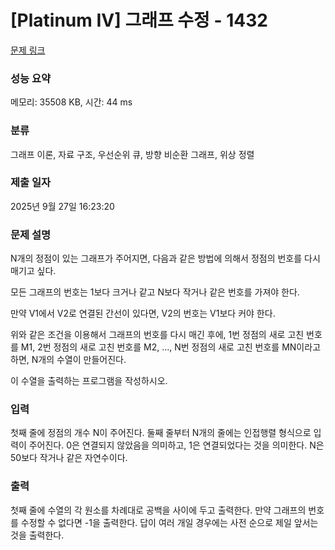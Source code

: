 # [Platinum IV] 그래프 수정 - 1432 

[문제 링크](https://www.acmicpc.net/problem/1432) 

### 성능 요약

메모리: 35508 KB, 시간: 44 ms

### 분류

그래프 이론, 자료 구조, 우선순위 큐, 방향 비순환 그래프, 위상 정렬

### 제출 일자

2025년 9월 27일 16:23:20

### 문제 설명

<p>N개의 정점이 있는 그래프가 주어지면, 다음과 같은 방법에 의해서 정점의 번호를 다시 매기고 싶다.</p>

<p>모든 그래프의 번호는 1보다 크거나 같고 N보다 작거나 같은 번호를 가져야 한다.</p>

<p>만약 V1에서 V2로 연결된 간선이 있다면, V2의 번호는 V1보다 커야 한다.</p>

<p>위와 같은 조건을 이용해서 그래프의 번호를 다시 매긴 후에, 1번 정점의 새로 고친 번호를 M1, 2번 정점의 새로 고친 번호를 M2, ..., N번 정점의 새로 고친 번호를 MN이라고 하면, N개의 수열이 만들어진다.</p>

<p>이 수열을 출력하는 프로그램을 작성하시오.</p>

### 입력 

 <p>첫째 줄에 정점의 개수 N이 주어진다. 둘째 줄부터 N개의 줄에는 인접행렬 형식으로 입력이 주어진다. 0은 연결되지 않았음을 의미하고, 1은 연결되었다는 것을 의미한다. N은 50보다 작거나 같은 자연수이다.</p>

### 출력 

 <p>첫째 줄에 수열의 각 원소를 차례대로 공백을 사이에 두고 출력한다. 만약 그래프의 번호를 수정할 수 없다면 -1을 출력한다. 답이 여러 개일 경우에는 사전 순으로 제일 앞서는 것을 출력한다.</p>


